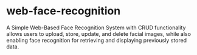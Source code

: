 # web-face-recognition
A Simple Web-Based Face Recognition System with CRUD functionality allows users to upload, store, update, and delete facial images, while also enabling face recognition for retrieving and displaying previously stored data.

